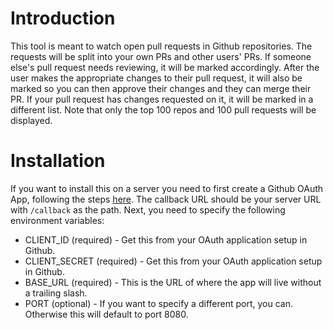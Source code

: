 # Introduction

This tool is meant to watch open pull requests in Github repositories. The requests will be split into your own PRs and other users' PRs. If someone else's pull request needs reviewing, it will be marked accordingly. After the user makes the appropriate changes to their pull request, it will also be marked so you can then approve their changes and they can merge their PR. If your pull request has changes requested on it, it will be marked in a different list. Note that only the top 100 repos and 100 pull requests will be displayed.

# Installation

If you want to install this on a server you need to first create a Github OAuth App, following the steps [here](https://github.com/settings/developers). The callback URL should be your server URL with `/callback` as the path. Next, you need to specify the following environment variables:

- CLIENT_ID (required) - Get this from your OAuth application setup in Github.
- CLIENT_SECRET (required) - Get this from your OAuth application setup in Github.
- BASE_URL (required) - This is the URL of where the app will live without a trailing slash.
- PORT (optional) - If you want to specify a different port, you can. Otherwise this will default to port 8080.